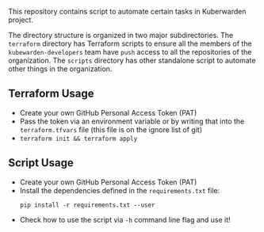 This repository contains script to automate certain tasks in Kuberwarden project.

The directory structure is organized in two major subdirectories. 
The `terraform` directory has Terraform scripts to ensure all the members of the 
`kubewarden-developers` team have `push` access to all the repositories of 
the organization. 
The `scripts` directory has other standalone script to automate other things 
in the organization. 

## Terraform Usage

* Create your own GitHub Personal Access Token (PAT)
* Pass the token via an environment variable or by writing that into the `terraform.tfvars` file
  (this file is on the ignore list of git)
* `terraform init && terraform apply`


## Script Usage

* Create your own GitHub Personal Access Token (PAT)
* Install the dependencies defined in the `requirements.txt` file:
  ```
  pip install -r requirements.txt --user
  ```
* Check how to use the script via `-h` command line flag and use it!

